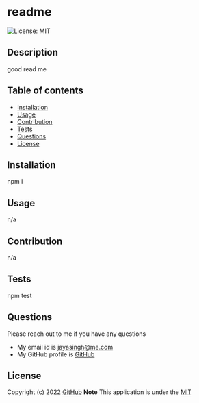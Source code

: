 # readme
  
 ![License: MIT](https://img.shields.io/badge/License-MIT-yellow.svg)

  ## Description
  good read me

  
  ## Table of contents
  * [Installation](#installation)
  * [Usage](#usage)
  * [Contribution](#contribution)
  * [Tests](#tests)
  * [Questions](#questions)
  * [License](#license)
  

  ## Installation
  npm i

   ## Usage
  n/a

  ## Contribution 
  n/a

  ## Tests
  npm test

 ## Questions
  Please reach out to me if you have any questions
  
  * My email id is jayasingh@me.com
  * My GitHub profile is [GitHub](https://github.com/jayarever)


  ## License
  Copyright (c) 2022 [GitHub](https://github.com/jaya4ever)
  **Note** This application is under the [MIT](https://opensource.org/licenses/MIT)

